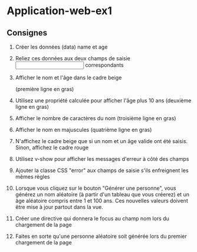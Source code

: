 # Application-web-ex1

## Consignes

 1) Créer les données (data) name et age
 
 2) Reliez ces données aux deux champs de saisie <input /> correspondants
 
 3) Afficher le nom et l'âge dans le cadre beige <div class="description"> (première ligne en gras)
 
 4) Utilisez une propriété calculée pour afficher l'âge plus 10 ans (deuxième ligne en gras)
 
 5) Afficher le nombre de caractères du nom (troisième ligne en gras)
 
 6) Afficher le nom en majuscules (quatrième ligne en gras)
 
 7) N'affichez le cadre beige que si un nom et un âge valide ont été saisis.
    Sinon, affichez le cadre rouge <div class="no-details">
  
 8) Utilisez v-show pour afficher les messages d'erreur à côté des champs
  
 9) Ajouter la classe CSS "error" aux champs de saisie s'ils enfreignent les mêmes règles
  
 10) Lorsque vous cliquez sur le bouton "Générer une personne",
     vous générez un nom aléatoire (à partir d'un tableau que vous créerez) et
     un âge aléatoire compris entre 1 et 100 ans.
     Ces nouvelles valeurs doivent être mise à jour partout dans la vue.
  
 11) Créer une directive qui donnera le focus au champ nom lors du chargement de la page
 
 12) Faites en sorte qu'une personne aléatoire soit générée lors du premier chargement de la page
  
  

